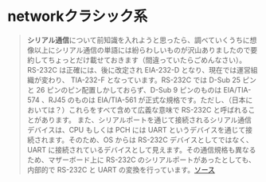 # networkクラシック系

>**シリアル通信**について前知識を入れようと思ったら、調べていくうちに想像以上にシリアル通信の単語には紛らわしいものが沢山ありましたので要約してちょっとだけ載せておきます（間違っていたらごめんなさい）。
>RS-232C は正確には、後に改定され EIA-232-D となり、現在では運営組織が変わり、 TIA-232-F となっています。RS-232C では D-Sub 25 ピンと 26 ピンのピン配置しかしておらず、D-Sub 9 ピンのものは EIA/TIA-574 、RJ45 のものは EIA/TIA-561 が正式な規格です。ただし、（日本においては？）これらをすべて含めて広義な意味で RS-232C と呼ばれることがあります。
>また、シリアルポートを通じて接続されるシリアル通信デバイスは、CPU もしくは PCH には UART というデバイスを通じて接続されます。そのため、OS からは RS-232C デバイスとしてではなく、UART に接続されているデバイスとして見えます。その通信規格も異なるため、マザーボード上に RS-232C のシリアルポートがあったとしても、内部的で RS-232C と UART の変換を行っています。[ソース](https://hassiweb-programming.blogspot.com/2020/02/serial-comm-on-linux.html)

